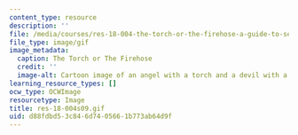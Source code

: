 ```yaml
---
content_type: resource
description: ''
file: /media/courses/res-18-004-the-torch-or-the-firehose-a-guide-to-section-teaching-spring-2009/d88fdbd53c846d7405661b773ab64d9f_res-18-004s09.gif
file_type: image/gif
image_metadata:
  caption: The Torch or The Firehose
  credit: ''
  image-alt: Cartoon image of an angel with a torch and a devil with a hose.
learning_resource_types: []
ocw_type: OCWImage
resourcetype: Image
title: res-18-004s09.gif
uid: d88fdbd5-3c84-6d74-0566-1b773ab64d9f
---
```

